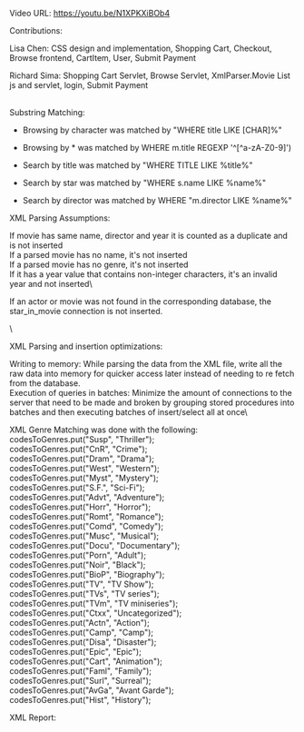 Video URL: https://youtu.be/N1XPKXiBOb4

Contributions:

Lisa Chen: CSS design and implementation, Shopping Cart, Checkout, Browse frontend, CartItem, User, Submit Payment

Richard Sima: Shopping Cart Servlet, Browse Servlet, XmlParser.Movie List js and servlet, login, Submit Payment


\
Substring Matching:

- Browsing by character was matched by "WHERE title LIKE [CHAR]%"

- Browsing by * was matched by WHERE m.title REGEXP '^[^a-zA-Z0-9]')

- Search by title was matched by "WHERE TITLE LIKE %title%"

- Search by star was matched by "WHERE s.name LIKE %name%"

- Search by director was matched by WHERE "m.director LIKE %name%"



XML Parsing Assumptions:

If movie has same name, director and year it is counted as a duplicate and is not inserted\
If a parsed movie has no name, it's not inserted\
If a parsed movie has no genre, it's not inserted\
If it has a year value that contains non-integer characters, it's an invalid year and not inserted\

If an actor or movie was not found in the corresponding database, the star_in_movie connection is not inserted.

\

XML Parsing and insertion optimizations:

Writing to memory: While parsing the data from the XML file, write all the raw data into memory for quicker access later instead of needing to re fetch from the database.\
Execution of queries in batches: Minimize the amount of connections to the server that need to be made and broken by grouping stored procedures into batches and then executing batches of insert/select all at once\

XML Genre Matching was done with the following:\
codesToGenres.put("Susp", "Thriller");\
codesToGenres.put("CnR", "Crime");\
codesToGenres.put("Dram", "Drama");\
codesToGenres.put("West", "Western");\
codesToGenres.put("Myst", "Mystery");\
codesToGenres.put("S.F.", "Sci-Fi");\
codesToGenres.put("Advt", "Adventure");\
codesToGenres.put("Horr", "Horror");\
codesToGenres.put("Romt", "Romance");\
codesToGenres.put("Comd", "Comedy");\
codesToGenres.put("Musc", "Musical");\
codesToGenres.put("Docu", "Documentary");\
codesToGenres.put("Porn", "Adult");\
codesToGenres.put("Noir", "Black");\
codesToGenres.put("BioP", "Biography");\
codesToGenres.put("TV", "TV Show");\
codesToGenres.put("TVs", "TV series");\
codesToGenres.put("TVm", "TV miniseries");\
codesToGenres.put("Ctxx", "Uncategorized");\
codesToGenres.put("Actn", "Action");\
codesToGenres.put("Camp", "Camp");\
codesToGenres.put("Disa", "Disaster");\
codesToGenres.put("Epic", "Epic");\
codesToGenres.put("Cart", "Animation");\
codesToGenres.put("Faml", "Family");\
codesToGenres.put("Surl", "Surreal");\
codesToGenres.put("AvGa", "Avant Garde");\
codesToGenres.put("Hist", "History");


XML Report:
